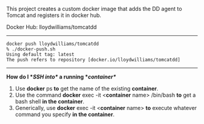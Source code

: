 This project creates a custom docker image that adds the DD agent to Tomcat and registers it in docker hub.

Docker Hub: lloydwilliams/tomcatdd 

---
```
docker push lloydwilliams/tomcatdd
% ./docker-push.sh 
Using default tag: latest
The push refers to repository [docker.io/lloydwilliams/tomcatdd]
```

---

**How do I \**SSH into\** a running \**container\****

1. Use **docker** ps **to** get the name of the existing **container**.
2. Use the command **docker** exec -it <**container** name> /bin/bash **to** get a bash shell **in the container**.
3. Generically, use **docker** exec -it <**container** name> <command> **to** execute whatever command you specify **in the container**.

